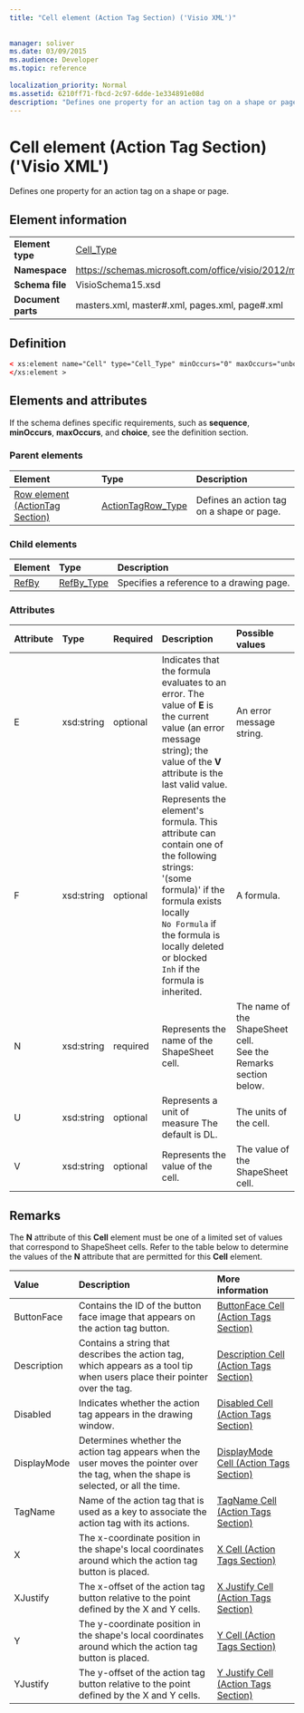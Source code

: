 ```yaml
---
title: "Cell element (Action Tag Section) ('Visio XML')"
 
 
manager: soliver
ms.date: 03/09/2015
ms.audience: Developer
ms.topic: reference
 
localization_priority: Normal
ms.assetid: 6210ff71-fbcd-2c97-6dde-1e334891e08d
description: "Defines one property for an action tag on a shape or page."
---
```


# Cell element (Action Tag Section) ('Visio XML')

Defines one property for an action tag on a shape or page.
  
## Element information

|||
|:-----|:-----|
|**Element type** <br/> |[Cell_Type](cell_type-complextypevisio-xml.md) <br/> |
|**Namespace** <br/> |https://schemas.microsoft.com/office/visio/2012/main  <br/> |
|**Schema file** <br/> |VisioSchema15.xsd  <br/> |
|**Document parts** <br/> |masters.xml, master#.xml, pages.xml, page#.xml  <br/> |
   
## Definition

```XML
< xs:element name="Cell" type="Cell_Type" minOccurs="0" maxOccurs="unbounded" >
</xs:element >
```

## Elements and attributes

If the schema defines specific requirements, such as **sequence**, **minOccurs**, **maxOccurs**, and **choice**, see the definition section. 
  
### Parent elements

|**Element**|**Type**|**Description**|
|:-----|:-----|:-----|
|[Row element (ActionTag Section)](row-element-action-tag-sectionvisio-xml.md) <br/> |[ActionTagRow_Type](actiontag_type-complextypevisio-xml.md) <br/> |Defines an action tag on a shape or page.  <br/> |
   
### Child elements

|**Element**|**Type**|**Description**|
|:-----|:-----|:-----|
|[RefBy](refby-element-cell_type-complextypevisio-xml.md) <br/> |[RefBy_Type](refby_type-complextypevisio-xml.md) <br/> |Specifies a reference to a drawing page.  <br/> |
   
### Attributes

|**Attribute**|**Type**|**Required**|**Description**|**Possible values**|
|:-----|:-----|:-----|:-----|:-----|
|E  <br/> |xsd:string  <br/> |optional  <br/> |Indicates that the formula evaluates to an error. The value of **E** is the current value (an error message string); the value of the **V** attribute is the last valid value.  <br/> |An error message string.  <br/> |
|F  <br/> |xsd:string  <br/> |optional  <br/> | Represents the element's formula. This attribute can contain one of the following strings:  <br/>  '(some formula)' if the formula exists locally  <br/>  `No Formula` if the formula is locally deleted or blocked  <br/>  `Inh` if the formula is inherited.  <br/> |A formula.  <br/> |
|N  <br/> |xsd:string  <br/> |required  <br/> |Represents the name of the ShapeSheet cell.  <br/> |The name of the ShapeSheet cell.  <br/> See the Remarks section below.  <br/> |
|U  <br/> |xsd:string  <br/> |optional  <br/> |Represents a unit of measure The default is DL.  <br/> |The units of the cell.  <br/> |
|V  <br/> |xsd:string  <br/> |optional  <br/> |Represents the value of the cell.  <br/> |The value of the ShapeSheet cell.  <br/> |
   
## Remarks

The **N** attribute of this **Cell** element must be one of a limited set of values that correspond to ShapeSheet cells. Refer to the table below to determine the values of the **N** attribute that are permitted for this **Cell** element. 
  
|**Value**|**Description**|**More information**|
|:-----|:-----|:-----|
|ButtonFace  <br/> |Contains the ID of the button face image that appears on the action tag button.  <br/> |[ButtonFace Cell (Action Tags Section)](buttonface-cell-action-tags-section.md) <br/> |
|Description  <br/> |Contains a string that describes the action tag, which appears as a tool tip when users place their pointer over the tag.  <br/> |[Description Cell (Action Tags Section)](description-cell-action-tags-section.md) <br/> |
|Disabled  <br/> |Indicates whether the action tag appears in the drawing window.  <br/> |[Disabled Cell (Action Tags Section)](disabled-cell-action-tags-section.md) <br/> |
|DisplayMode  <br/> |Determines whether the action tag appears when the user moves the pointer over the tag, when the shape is selected, or all the time.  <br/> |[DisplayMode Cell (Action Tags Section)](displaymode-cell-action-tags-section.md) <br/> |
|TagName  <br/> |Name of the action tag that is used as a key to associate the action tag with its actions.  <br/> |[TagName Cell (Action Tags Section)](tagname-cell-action-tags-section.md) <br/> |
|X  <br/> |The x-coordinate position in the shape's local coordinates around which the action tag button is placed.  <br/> |[X Cell (Action Tags Section)](x-cell-action-tags-section.md) <br/> |
|XJustify  <br/> |The x-offset of the action tag button relative to the point defined by the X and Y cells.  <br/> |[X Justify Cell (Action Tags Section)](x-justify-cell-action-tags-section.md) <br/> |
|Y  <br/> |The y-coordinate position in the shape's local coordinates around which the action tag button is placed.  <br/> |[Y Cell (Action Tags Section)](y-cell-action-tags-section.md) <br/> |
|YJustify  <br/> |The y-offset of the action tag button relative to the point defined by the X and Y cells.  <br/> |[Y Justify Cell (Action Tags Section)](y-justify-cell-action-tags-section.md) <br/> |
   

